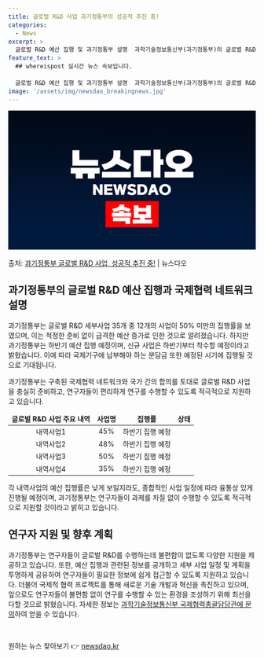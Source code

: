 ```yaml
---
title: 글로벌 R&D 사업 과기정통부의 성공적 추진 중!
categories:
  - News
excerpt: >
  글로벌 R&D 예산 집행 및 과기정통부 설명  과학기술정보통신부(과기정통부)의 글로벌 R&D 세부사업 35개…
feature_text: >
  ## whereispost 실시간 뉴스 속보입니다.

  글로벌 R&D 예산 집행 및 과기정통부 설명  과학기술정보통신부(과기정통부)의 글로벌 R&D 세부사업 35개…
image: '/assets/img/newsdao_breakingnews.jpg'
---
```


![뉴스다오 속보](/assets/img/newsdao_breakingnews.jpg)

<p>출처: <a href="https://newsdao.kr/4530" rel="dofollow">과기정통부 글로벌 R&D 사업, 성공적 추진 중!</a> | 뉴스다오</p>

<h2 data-ke-size="size26">과기정통부의 글로벌 R&D 예산 집행과 국제협력 네트워크 설명</h2>
<p data-ke-size="size16">과기정통부는 글로벌 R&D 세부사업 35개 중 12개의 사업이 50% 미만의 집행률을 보였으며, 이는 적정한 준비 없이 급격한 예산 증가로 인한 것으로 알려졌습니다. 하지만 과기정통부는 하반기 예산 집행 예정이며, 신규 사업은 하반기부터 착수할 예정이라고 밝혔습니다. 이에 따라 국제기구에 납부해야 하는 분담금 또한 예정된 시기에 집행될 것으로 기대됩니다.</p>
<p data-ke-size="size16">과기정통부는 구축된 국제협력 네트워크와 국가 간의 합의를 토대로 글로벌 R&D 사업을 충실히 준비하고, 연구자들이 편리하게 연구를 수행할 수 있도록 적극적으로 지원하고 있습니다.</p>

<table>
<thead>
<tr>
<td style="text-align: center; height: 17px;"><b>글로벌 R&D 사업 주요 내역</b></td>
<td style="text-align: center; height: 17px;"><b>사업명</b></td>
<td style="text-align: center; height: 17px;"><b>집행률</b></td>
<td style="text-align: center; height: 17px;"><b>상태</b></td>
</tr>
</thead>
<tbody>
<tr>
<td style="text-align: center; height: 17px;">내역사업1</td>
<td style="text-align: center; height: 17px;">45%</td>
<td style="text-align: center; height: 17px;">하반기 집행 예정</td>
</tr>
<tr>
<td style="text-align: center; height: 17px;">내역사업2</td>
<td style="text-align: center; height: 17px;">48%</td>
<td style="text-align: center; height: 17px;">하반기 집행 예정</td>
</tr>
<tr>
<td style="text-align: center; height: 17px;">내역사업3</td>
<td style="text-align: center; height: 17px;">50%</td>
<td style="text-align: center; height: 17px;">하반기 집행 예정</td>
</tr>
<tr>
<td style="text-align: center; height: 17px;">내역사업4</td>
<td style="text-align: center; height: 17px;">35%</td>
<td style="text-align: center; height: 17px;">하반기 집행 예정</td>
</tr>
</tbody>
</table>

<p data-ke-size="size16">각 내역사업의 예산 집행률은 낮게 보일지라도, 종합적인 사업 일정에 따라 융통성 있게 진행될 예정이며, 과기정통부는 연구자들이 과제를 차질 없이 수행할 수 있도록 적극적으로 지원할 것이라고 밝히고 있습니다.</p>

<h2 data-ke-size="size26">연구자 지원 및 향후 계획</h2>
<p data-ke-size="size16">과기정통부는 연구자들이 글로벌 R&D를 수행하는데 불편함이 없도록 다양한 지원을 제공하고 있습니다. 또한, 예산 집행과 관련된 정보를 공개하고 세부 사업 일정 및 계획을 투명하게 공유하여 연구자들이 필요한 정보에 쉽게 접근할 수 있도록 지원하고 있습니다. 더불어 국제적 협력 프로젝트를 통해 새로운 기술 개발과 혁신을 촉진하고 있으며, 앞으로도 연구자들이 불편함 없이 연구를 수행할 수 있는 환경을 조성하기 위해 최선을 다할 것으로 밝혔습니다. 자세한 정보는 <a href="tel:044-202-4331">과학기술정보통신부 국제협력총괄담당관에 문의</a>하여 얻을 수 있습니다.</p>
<p data-ke-size="size16">&nbsp;</p> 

원하는 뉴스 찾아보기 👉 <a href="https://newsdao.kr" rel="dofollow">newsdao.kr</a>


